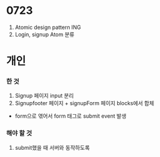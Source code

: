 # 0723
1. Atomic design pattern ING 
2. Login, signup Atom 분류

# 개인
### 한 것
1. Signup 페이지 input 분리
2. Signupfooter 페이지 + signupForm 페이지 blocks에서 합체
- form으로 엮어서 form 태그로 submit event 발생

### 해야 할 것
1. submit했을 때 서버와 동작하도록